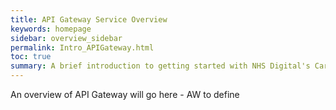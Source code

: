 ```yaml
---
title: API Gateway Service Overview
keywords: homepage
sidebar: overview_sidebar
permalink: Intro_APIGateway.html
toc: true
summary: A brief introduction to getting started with NHS Digital's Care Access Service.
---
```


An overview of API Gateway will go here - AW to define

